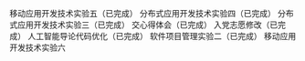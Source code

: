 移动应用开发技术实验五（已完成）
分布式应用开发技术实验四（已完成）
分布式应用开发技术实验三（已完成）
交心得体会（已完成）
入党志愿修改（已完成）
人工智能导论代码优化（已完成）
软件项目管理实验二（已完成）
移动应用开发技术实验六